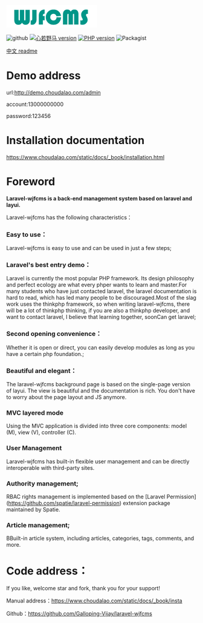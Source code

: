 ![default](./public/images/config/logo.png)

![github](https://img.shields.io/badge/build-passing-green.svg)
<a href="https://github.com/Galloping-Vijay/laravel-wjfcms/blob/master/public/static/docs/images/公众号.jpg"><img src="https://img.shields.io/badge/微信公众号-心若野马-green.svg" alt="心若野马 version" height="18"></a>
<a href="https://badge.fury.io/ph/galloping-vijay%2Flaravel-wjfcms"><img src="https://badge.fury.io/ph/galloping-vijay%2Flaravel-wjfcms.svg" alt="PHP version" height="18"></a>
![Packagist](https://img.shields.io/packagist/l/galloping-vijay/laravel-wjfcms.svg)

<a href="https://github.com/Galloping-Vijay/laravel-wjfcms/blob/master/README_CN.md">中文 readme</a>

# Demo address
url:http://demo.choudalao.com/admin

account:13000000000

password:123456


# Installation documentation

https://www.choudalao.com/static/docs/_book/installation.html

# Foreword

**Laravel-wjfcms is a back-end management system based on laravel and layui.**

Laravel-wjfcms has the following characteristics：

###   Easy to use：

Laravel-wjfcms is easy to use and can be used in just a few steps;

###   Laravel's best entry demo：

Laravel is currently the most popular PHP framework. Its design philosophy and perfect ecology are what every phper wants to learn and master.For many students who have just contacted laravel, the laravel documentation is hard to read, which has led many people to be discouraged.Most of the slag work uses the thinkphp framework, so when writing laravel-wjfcms, there will be a lot of thinkphp thinking, if you are also a thinkphp developer, and want to contact laravel, I believe that learning together, soonCan get laravel;

###   Second opening convenience：

Whether it is open or direct, you can easily develop modules as long as you have a certain php foundation.;

###  Beautiful and elegant：

The laravel-wjfcms background page is based on the single-page version of layui. The view is beautiful and the documentation is rich. You don't have to worry about the page layout and JS anymore.

### MVC layered mode

Using the MVC application is divided into three core components: model (M), view (V), controller (C).

### User Management

Laravel-wjfcms has built-in flexible user management and can be directly interoperable with third-party sites.

### Authority management;
RBAC rights management is implemented based on the [Laravel Permission] (https://github.com/spatie/laravel-permission) extension package maintained by Spatie.

### Article management;

BBuilt-in article system, including articles, categories, tags, comments, and more.

# Code address：

If you like, welcome star and fork, thank you for your support!

Manual address：https://www.choudalao.com/static/docs/_book/insta

Github：https://github.com/Galloping-Vijay/laravel-wjfcms

